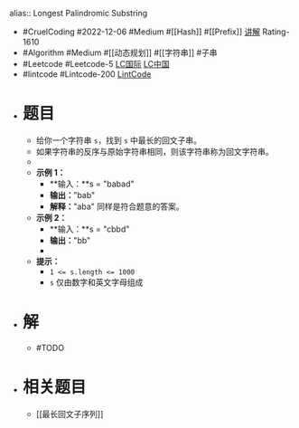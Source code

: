 alias:: Longest Palindromic Substring

- #CruelCoding #2022-12-06 #Medium #[[Hash]] #[[Prefix]] [讲解](https://youtu.be/kxqa90g7QcM) Rating-1610
- #Algorithm #Medium #[[动态规划]] #[[字符串]] #子串
- #Leetcode #Leetcode-5 [LC国际](https://leetcode.com/problems/longest-palindromic-substring/) [LC中国](https://leetcode.cn/problems/longest-palindromic-substring/)
- #lintcode #Lintcode-200 [LintCode](https://www.lintcode.com/problem/200/)
- # 题目
	- 给你一个字符串 `s`，找到 `s` 中最长的回文子串。
	- 如果字符串的反序与原始字符串相同，则该字符串称为回文字符串。
	-
	- **示例 1：**
		- **输入：**s = "babad"
		- **输出：**"bab"
		- **解释：**"aba" 同样是符合题意的答案。
	- **示例 2：**
		- **输入：**s = "cbbd"
		- **输出：**"bb"
		-
	- **提示：**
		- `1 <= s.length <= 1000`
		- `s` 仅由数字和英文字母组成
- # 解
	- #TODO
- # 相关题目
	- [[最长回文子序列]]